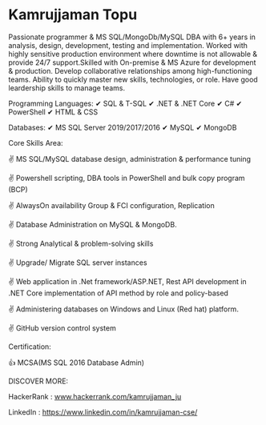 # Kamrujjaman Topu

Passionate programmer & MS SQL/MongoDb/MySQL DBA with 6+ years in analysis, design, development, testing and implementation. Worked with highly sensitive production environment where downtime is not allowable & provide 24/7 support.Skilled with On-premise & MS Azure for development & production. Develop collaborative relationships among high-functioning teams. Ability to quickly master new skills, technologies, or role. Have good leardership skills to manage teams.

Programming Languages: ✔ SQL & T-SQL ✔ .NET & .NET Core  ✔ C# ✔ PowerShell ✔ HTML & CSS 

Databases: ✔ MS SQL Server 2019/2017/2016  ✔ MySQL  ✔ MongoDB

Core Skills Area:

✌ MS SQL/MySQL database design, administration & performance tuning

✌ Powershell scripting, DBA tools in PowerShell and bulk copy program (BCP)

✌ AlwaysOn availability Group & FCI configuration, Replication

✌ Database Administration on MySQL & MongoDB.

✌ Strong Analytical & problem-solving skills

✌ Upgrade/ Migrate SQL server instances

✌ Web application in .Net framework/ASP.NET, Rest API development in .NET Core  implementation of API method by role and policy-based

✌ Administering databases on Windows and Linux (Red hat) platform.

✌ GitHub version control system


Certification:

👍 MCSA(MS SQL 2016 Database Admin)

DISCOVER MORE:

HackerRank : www.hackerrank.com/kamrujjaman_ju

LinkedIn : https://www.linkedin.com/in/kamrujjaman-cse/

